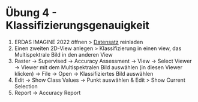 # Übung 4 - Klassifizierungsgenauigkeit
1. ERDAS IMAGINE 2022 öffnen > [Datensatz]() reinladen
2. Einen zweiten 2D-View anlegen > Klassifizierung in einen view, das Multispektrale Bild in den anderen View
3. Raster &rarr; Supervised &rarr; Accuracy Assessment &rarr; View &rarr; Select Viewer &rarr; Viewer mit dem Multispektralen Bild auswählen (in diesen Viewer klicken) &rarr; File &rarr; Open &rarr; Klassifiziertes Bild auswählen
4. Edit &rarr; Show Class Values &rarr; Punkt auswählen & Edit > Show Current Selection
5. Report &rarr; Accuracy Report
